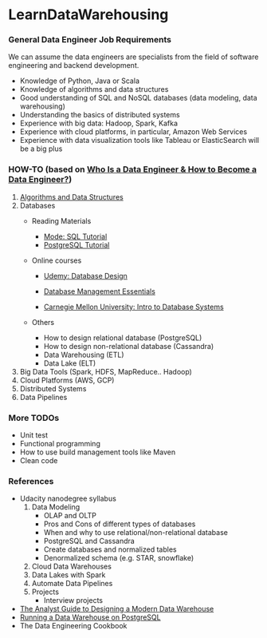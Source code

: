 # LearnDataWarehousing

### General Data Engineer Job Requirements
We can assume the data engineers are specialists from the field of software engineering and backend development.
- Knowledge of Python, Java or Scala
- Knowledge of algorithms and data structures
- Good understanding of SQL and NoSQL databases (data modeling, data warehousing)
- Understanding the basics of distributed systems
- Experience with big data: Hadoop, Spark, Kafka
- Experience with cloud platforms, in particular, Amazon Web Services
- Experience with data visualization tools like Tableau or ElasticSearch will be a big plus

### HOW-TO (based on [Who Is a Data Engineer & How to Become a Data Engineer?](https://towardsdatascience.com/who-is-a-data-engineer-how-to-become-a-data-engineer-1167ddc12811))
1. [Algorithms and Data Structures](https://github.com/friday27/JavaDSA)
2. Databases
    * Reading Materials
        * [Mode: SQL Tutorial](https://mode.com/resources/sql-tutorial/sql-in-mode/)
        * [PostgreSQL Tutorial](http://www.postgresqltutorial.com/)

    * Online courses
        * [Udemy: Database Design](https://www.udemy.com/course/database-design/)

        * [Database Management Essentials](https://www.coursera.org/learn/database-management/)
        * [Carnegie Mellon University: Intro to Database Systems](https://www.youtube.com/playlist?list=PLSE8ODhjZXjYutVzTeAds8xUt1rcmyT7x)
    * Others
        * How to design relational database (PostgreSQL)
        * How to design non-relational database (Cassandra)
        * Data Warehousing (ETL)
        * Data Lake (ELT)
3. Big Data Tools (Spark, HDFS, MapReduce.. Hadoop)
4. Cloud Platforms (AWS, GCP)
5. Distributed Systems
6. Data Pipelines

### More TODOs
- Unit test
- Functional programming
- How to use build management tools like Maven
- Clean code

### References
* Udacity nanodegree syllabus
    1. Data Modeling
        * OLAP and OLTP
        * Pros and Cons of different types of databases
        * When and why to use relational/non-relational database
        * PostgreSQL and Cassandra
        * Create databases and normalized tables
        * Denormalized schema (e.g. STAR, snowflake)
    2. Cloud Data Warehouses
    3. Data Lakes with Spark
    4. Automate Data Pipelines
    5. Projects
        * Interview projects
* [The Analyst Guide to Designing a Modern Data Warehouse](https://www.holistics.io/blog/the-analyst-guide-to-designing-a-modern-data-warehouse)
* [Running a Data Warehouse on PostgreSQL](https://severalnines.com/database-blog/running-data-warehouse-postgresql)
* The Data Engineering Cookbook